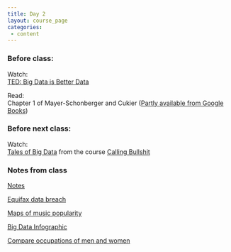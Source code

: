 ```yaml
---
title: Day 2
layout: course_page
categories:
 - content
---
```


### Before class:

Watch:  
[TED: Big Data is Better Data](https://www.ted.com/talks/kenneth_cukier_big_data_is_better_data)

Read:  
Chapter 1 of Mayer-Schonberger and Cukier ([Partly available from Google Books](https://books.google.com/books?id=HpHcGAkFEjkC&printsec=frontcover#v=onepage&q&f=false))


### Before next class:

Watch:  
[Tales of Big Data](https://www.youtube.com/watch?v=FLKzmswqF7E) from the course [Calling Bullshit](http://callingbullshit.org/)

### Notes from class

[Notes](../day2notes)

[Equifax data breach](https://www.nytimes.com/2017/09/07/business/equifax-cyberattack.html)

[Maps of music popularity](https://www.nytimes.com/interactive/2017/08/07/upshot/music-fandom-maps.html)

[Big Data Infographic](http://www.vcloudnews.com/wp-content/uploads/2015/04/big-data-infographic1.png)

[Compare occupations of men and women](http://flowingdata.com/2017/09/11/most-female-and-male-occupations-since-1950/)
